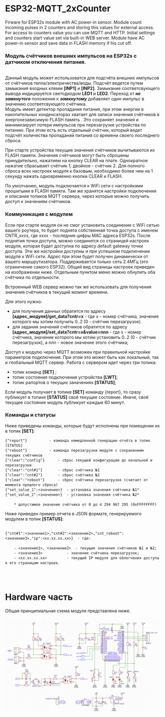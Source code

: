 # ESP32-MQTT_2xCounter
Firware for ESP32s module with AC power-in sensor.  Module count  incoming pulses in 2 counters and storing this values for external access. For access to counters value you can use MQTT and HTTP. Initial settings and counters start value set via built-in WEB server. Module have AC power-in sensor and save data in FLASH memory if his cut off. 

### Модуль счётчиков внешних импульсов на ESP32s с датчиком отключения питания.

<br> Данный модуль может использоватся для подсчёта внешних импульсов от счётчиков тепла/электричества/воды. Подсчёт ведется путем замыкания входных клемм __[INP1]__ и __[INP2]__. Замыкание соответсвующего вывода индицируется светодиодом __LED1__ и __LED2__.
Переход от ***не замкнутого*** положения к ***замкнутому*** добавляет один импульс в значению соответсвующего счётчика. </br> 
Модуль имеет детектор пропадания питания, при этом энергии в накопительных конденсаторах хватает для записи значения счётчиков в энергонезависимую FLASH память . Это сохраняет значения и минимизирует потери импульсов при перезагрузке устройства по питанию.
При этом есть есть отдельный счётчик, который ведет подсчёт количества пропаданий питания со времени своего последнего сброса.

При старте устройства текущие значения счётчиков вычитываются их FLASH памяти. Значения счётчиков могут быть сброшены принудительно, нажатием на кнопку CLEAR на плате. Однократное нажатие сбрасывает счётчик 1, двойное - счётчик 2.
Для полного сброса всех настроек модуля к базовым, необходимо более чем на 1 секунду нажать одновременно кнопки CLEAR и FLASH.

По умолчанию, модуль подключается к WiFi сети с настройками прошитыми в FLASH памяти. Там же хранятся настройки подключения и описания топиков MQTT сервера, через которые можно получить доступ к значениям счётчиков.


### Коммуникация с модулем

Если при старте модуля он не смог установить соединение с WiFi сетью вашего роутера, то будет поднята собственная точка доступа с именем CNTR_xxxx, где хххх - последние цифры MAC адреса ESP32s. После поднятия точки доступа, можно соединится со страницей настроек модуля,
которая будет доступна по адресу default gateway точки доступа. Эти же настройки доступны и при успешном подключении модуля к WiFi сети. Адрес при этом будет получен динамически от вашего маршрутизатора. Поддерживается только сеть 2.4МГц (это ограничение самого ESP32).
Общий вид страницы настроек приведен на изображении ниже. Отдельным пунктом меню можно обнулить оба счётчика по отдельности. 

Встроенный WEB сервер можно так же использовать для получения значения счётчиков в текущий момент времени. 

Для этого нужно:

- для получения данных обратится по адресу __[адрес_модуля]/get_data?cntr=х__ - где х - номер счётчика, значение которого мы хотим получить 0..2 (0 - счётчик перезагрузок).
- для задания значений счётчиков обратится по адресу __[адрес_модуля]/set_data?cntr=х&value=nnn__ - где х - номер счётчика, значение которого мы хотим установить 0..2 (0 - счётчик перезагрузок), 
  а nnn - новое значение этого счётчика;
  
Доступ к модулю через MQTT возможен при правильной настройке параметров подключения.  При этом это может быть как локальный, так и глобальный MQTT сервер. 
Работа с сервером идет через три топика:
- топик команд **[SET]** ;
- топик состояния подключения устройства **[LWT]**;
- топик рапортов о текущих заначениях **[STATUS]**;

Если модуль получает в топике **[SET]** команду {report}, то сразу публикует в топике **[STATUS]** своё текущее состояние. Иначе, своё текущее состояние модуль публикует каждые 60 минут.


### Команды и статусы

Ниже приведены команды, которые будут исполнены при помещении их в топик **[SET]**:

```
{"report"} 			- команда немедленной генерации отчёта в топик [STATUS]
{"reboot"} 			- команда перезагрузки модуля с сохранением текущих счётчиков
{"clear":"config"} 		- сброс текущей конфигурации до начальной и перезагрузки
{"clear":"cnt#1"} 		- сброс счётчика №1
{"clear":"cnt#2"} 		- сброс счётчика №2
{"clear":"reboot"}		- сброс счётчика перезагрузок (считает от момента прошлого сброса)
{"set_value_1":<значение>}	- установка значения счётчика №1*
{"set_value_2":<значение>}	- установка значения счётчика №2*

	* допустимое значение счётчика от 0 до 4 294 967 295 (0xFFFFFFFF)
```

Ниже приведен пример отчета в JSON формате, генерируемого модулем в топик **[STATUS]**:

```

{"cnt#1":<значение1>,"cnt#2":<значение2>,"cnt_reboot":<значение3>,"ip":<xx.xx.xx.xx>}  - где:

	- <значение1>, <значение2>	- текущие значения счётчиков №1 и №2;
	- <значение3> 			- значение счётчика перезагрузок;
	- <xx.xx.xx.xx>			- текущий IP модуля для облегчения доступа к его страницам настроек.
```

<br/>
<br/>

# Hardware часть

Общая принципиальная схема модуля представлена ниже.

![Schematic of ESP32-MQTT_2xCounter rev1](https://github.com/DrCosha/ESP32-MQTT_2xCounter/blob/main/images/Common_circuit_v1.png)

